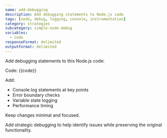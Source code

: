 ```yaml
---
name: add-debugging
description: Add debugging statements to Node.js code
tags: [node, debug, logging, console, instrumentation]
category: strategies
subcategory: simple-node-debug
variables:
  - code
responseFormat: delimited
outputFormat: delimited
---
```


Add debugging statements to this Node.js code:

Code:
{{code}}

Add:
- Console.log statements at key points
- Error boundary checks
- Variable state logging
- Performance timing

Keep changes minimal and focused.

Add strategic debugging to help identify issues while preserving the original functionality.